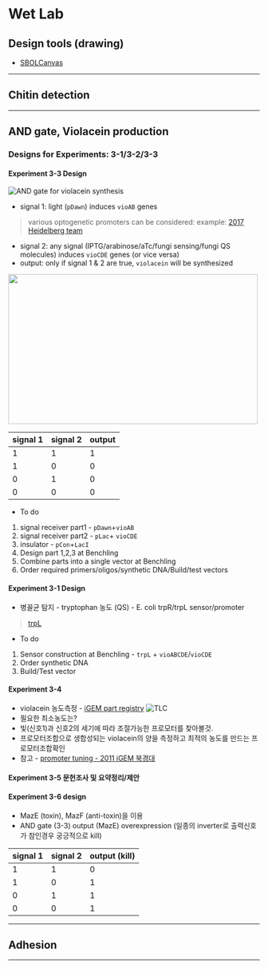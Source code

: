 # Wet Lab
## Design tools (drawing)
* [SBOLCanvas](https://pubs.acs.org/doi/10.1021/acssynbio.1c00096)
---

## Chitin detection
---

## AND gate, Violacein production

### Designs for Experiments: 3-1/3-2/3-3 

#### Experiment 3-3 Design
![AND gate for violacein synthesis](https://user-images.githubusercontent.com/14289498/131956796-8ce9716c-a63b-43da-aae1-c37b9866843e.png)
* signal 1: light (`pDawn`) induces `vioAB` genes
>various optogenetic promoters can be considered:
>example: [2017 Heidelberg team](http://2017.igem.org/Team:Heidelberg/Optogenetics) 

* signal 2: any signal (IPTG/arabinose/aTc/fungi sensing/fungi QS molecules) induces `vioCDE` genes (or vice versa)
* output: only if signal 1 & 2 are true, `violacein` will be synthesized

<img src=https://2019.igem.org/wiki/images/4/42/T--Guelph--VioPathwayDevin.png width=500 height=300>

| signal 1 | signal 2 | output |
| ---- | ---- | ---- |
|1|1|1|
|1|0|0|
|0|1|0|
|0|0|0|

* To do
1. signal receiver part1 - `pDawn`+`vioAB`
2. signal receiver part2 - `pLac`+ `vioCDE`
3. insulator - `pCon`+`LacI`
4. Design part 1,2,3 at Benchling
5. Combine parts into a single vector at Benchling
6. Order required primers/oligos/synthetic DNA/Build/test vectors

#### Experiment 3-1 Design
* 병꼴균 탐지 - tryptophan 농도 (QS) - E. coli trpR/trpL sensor/promoter
> [trpL](http://parts.igem.org/Part:BBa_K360124)
* To do
1. Sensor construction at Benchling - `trpL` + `vioABCDE`/`vioCDE`
2. Order synthetic DNA
3. Build/Test vector

#### Experiment 3-4
* violacein 농도측정 - [iGEM part registry](http://parts.igem.org/Part:BBa_K274002:Experience)
![TLC](http://parts.igem.org/wiki/images/7/71/Tlc_%28tinal%29.jpg)
* 필요한 최소농도는?
* 빛(신호1)과 신호2의 세기에 따라 조절가능한 프로모터를 찾아볼것.
* 프로모터조합으로 생합성되는 violacein의 양을 측정하고 최적의 농도를 만드는 프로모터조합확인
* 참고 - [promoter tuning - 2011 iGEM 북경대](http://2011.igem.org/Team:Peking_R/Project/Application/VIO)

#### Experiment 3-5 문헌조사 및 요약정리/제안

#### Experiment 3-6 design
* MazE (toxin), MazF (anti-toxin)을 이용
* AND gate (3-3) output (MazE) overexpression (일종의 inverter로 출력신호가 참인경우 궁긍적으로 kill)

| signal 1 | signal 2 | output (kill) |
| ---- | ---- | ---- |
|1|1|0|
|1|0|1|
|0|1|1|
|0|0|1|

---
## Adhesion
---

